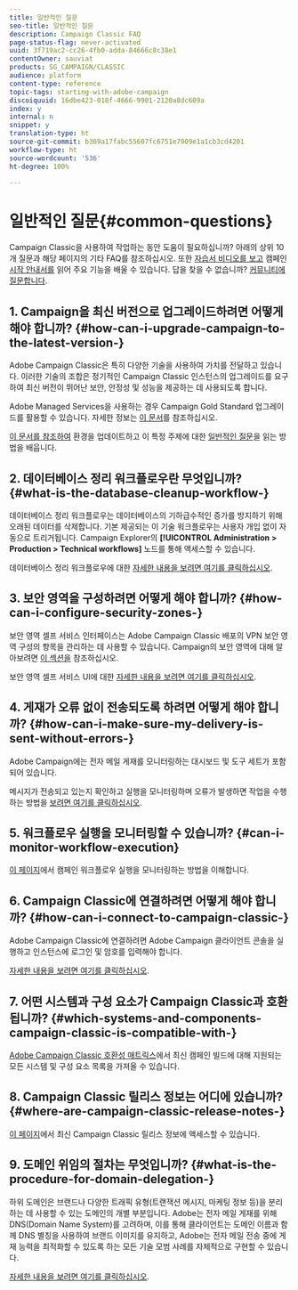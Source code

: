 ```yaml
---
title: 일반적인 질문
seo-title: 일반적인 질문
description: Campaign Classic FAQ
page-status-flag: never-activated
uuid: 3f719ac2-cc26-4fb0-adda-84666c8c38e1
contentOwner: sauviat
products: SG_CAMPAIGN/CLASSIC
audience: platform
content-type: reference
topic-tags: starting-with-adobe-campaign
discoiquuid: 16dbe423-018f-4666-9901-2120a8dc609a
index: y
internal: n
snippet: y
translation-type: ht
source-git-commit: b369a17fabc55607fc6751e7909e1a1cb3cd4201
workflow-type: ht
source-wordcount: '536'
ht-degree: 100%

---
```



# 일반적인 질문{#common-questions}

Campaign Classic을 사용하여 작업하는 동안 도움이 필요하십니까? 아래의 상위 10개 질문과 해당 페이지의 기타 FAQ를 참조하십시오. 또한 [자습서 비디오를 보고](https://docs.adobe.com/content/help/ko-KR/campaign-classic-learn/tutorials/overview.html) 캠페인 [시작 안내서를](../../platform/using/tutorials.md#step-by-step-guides) 읽어 주요 기능을 배울 수 있습니다. 답을 찾을 수 없습니까? [커뮤니티에 질문합니다](https://forums.adobe.com/community/experience-cloud/marketing-cloud/campaign).

## 1. Campaign을 최신 버전으로 업그레이드하려면 어떻게 해야 합니까? {#how-can-i-upgrade-campaign-to-the-latest-version-}

Adobe Campaign Classic은 특히 다양한 기술을 사용하여 가치를 전달하고 있습니다. 이러한 기술의 조합은 정기적인 Campaign Classic 인스턴스의 업그레이드를 요구하여 최신 버전이 뛰어난 보안, 안정성 및 성능을 제공하는 데 사용되도록 합니다.

Adobe Managed Services을 사용하는 경우 Campaign Gold Standard 업그레이드를 활용할 수 있습니다. 자세한 정보는 [이 문서](https://helpx.adobe.com/kr/campaign/kb/gold-standard.html)를 참조하십시오.

[이 문서를 참조하여](https://helpx.adobe.com/kr/campaign/kb/acc-build-upgrade.html) 환경을 업데이트하고 이 특정 주제에 대한 [일반적인 질문](https://helpx.adobe.com/kr/campaign/kb/build-upgrade-faq.html)을 읽는 방법을 배웁니다.

## 2. 데이터베이스 정리 워크플로우란 무엇입니까? {#what-is-the-database-cleanup-workflow-}

데이터베이스 정리 워크플로우는 데이터베이스의 기하급수적인 증가를 방지하기 위해 오래된 데이터를 삭제합니다. 기본 제공되는 이 기술 워크플로우는 사용자 개입 없이 자동으로 트리거됩니다. Campaign Explorer의 **[!UICONTROL Administration > Production > Technical workflows]** 노드를 통해 액세스할 수  있습니다.

데이터베이스 정리 워크플로우에 대한 [자세한 내용을 보려면 여기를 클릭하십시오](../../production/using/database-cleanup-workflow.md).

## 3. 보안 영역을 구성하려면 어떻게 해야 합니까? {#how-can-i-configure-security-zones-}

보안 영역 셀프 서비스 인터페이스는 Adobe Campaign Classic 배포의 VPN 보안 영역 구성의 항목을 관리하는 데 사용할 수 있습니다. Campaign의 보안 영역에 대해 알아보려면 [이 섹션을](../../installation/using/configuring-campaign-server.md#defining-security-zones) 참조하십시오.

보안 영역 셀프 서비스 UI에 대한 [자세한 내용을 보려면 여기를 클릭하십시오](https://helpx.adobe.com/kr/campaign/kb/configuring-security-zones-self-service.html).

## 4. 게재가 오류 없이 전송되도록 하려면 어떻게 해야 합니까? {#how-can-i-make-sure-my-delivery-is-sent-without-errors-}

Adobe Campaign에는 전자 메일 게재를 모니터링하는 대시보드 및 도구 세트가 포함되어 있습니다.

메시지가 전송되고 있는지 확인하고 실행을 모니터링하며 오류가 발생하면 작업을 수행하는 방법을 [보려면 여기를 클릭하십시오](../../delivery/using/monitoring-a-delivery.md).

## 5. 워크플로우 실행을 모니터링할 수 있습니까? {#can-i-monitor-workflow-execution}

[이 페이지](../../workflow/using/starting-a-workflow.md)에서 캠페인 워크플로우 실행을 모니터링하는 방법을 이해합니다.

## 6. Campaign Classic에 연결하려면 어떻게 해야 합니까? {#how-can-i-connect-to-campaign-classic-}

Adobe Campaign Classic에 연결하려면 Adobe Campaign 클라이언트 콘솔을 실행하고 인스턴스에 로그인 및 암호를 입력해야 합니다.

[자세한 내용을 보려면 여기를 클릭하십시오](../../platform/using/launching-adobe-campaign.md).

## 7. 어떤 시스템과 구성 요소가 Campaign Classic과 호환됩니까? {#which-systems-and-components-campaign-classic-is-compatible-with-}

[Adobe Campaign Classic 호환성 매트릭스](https://helpx.adobe.com/kr/campaign/kb/compatibility-matrix.html)에서 최신 캠페인 빌드에 대해 지원되는 모든 시스템 및 구성 요소 목록을 가져올 수 있습니다.

## 8. Campaign Classic 릴리스 정보는 어디에 있습니까? {#where-are-campaign-classic-release-notes-}

[이 페이지](https://docs.adobe.com/content/help/ko-KR/campaign-classic/using/release-notes/latest-release.html)에서 최신 Campaign Classic 릴리스 정보에 액세스할 수 있습니다.

## 9. 도메인 위임의 절차는 무엇입니까? {#what-is-the-procedure-for-domain-delegation-}

하위 도메인은 브랜드나 다양한 트래픽 유형(트랜잭션 메시지, 마케팅 정보 등)을 분리하는 데 사용할 수 있는 도메인의 개별 부분입니다.
Adobe는 전자 메일 게재를 위해 DNS(Domain Name System)를 고려하며, 이를 통해 클라이언트는 도메인 이름과 함께 DNS 별칭을 사용하여 브랜드 이미지를 유지하고, Adobe는 전자 메일 전송 중에 게재 능력을 최적화할 수 있도록 하는 모든 기술 모범 사례를 자체적으로 구현할 수 있습니다.

[자세한 내용을 보려면 여기를 클릭하십시오](https://helpx.adobe.com/kr/campaign/kb/domain-name-delegation.html).

